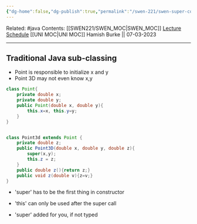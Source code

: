 ```yaml
---
{"dg-home":false,"dg-publish":true,"permalink":"/swen-221/swen-super-constructors/","dgPassFrontmatter":true}
---
```


Related: #java 
Contents: [[SWEN221/SWEN_MOC\|SWEN_MOC]]
[Lecture Schedule](https://ecs.wgtn.ac.nz/Courses/SWEN221_2023T1/LectureSchedule)
[[UNI MOC\|UNI MOC]]
Hamish Burke || 07-03-2023
***

## Traditional Java sub-classing
- Point is responsible to initialize x and y
- Point 3D may not even know x,y
```java
class Point{
	private double x;
	private double y;
	public Point(double x, double y){
		this.x=x, this.y=y;
	}
}


class Point3d extends Point {
	private double z;
	public Point3D(double x, double y, double z){
		super(x,y);
		this.z = z;
	}
	public double z(){return z;}
	public void z(double v){z=v;}
}
```
- 'super' has to be the first thing in constructor
- 'this' can only be used after the super call


- 'super' added for you, if not typed







